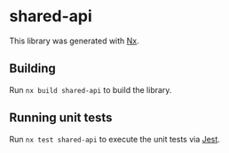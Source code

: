 # shared-api

This library was generated with [Nx](https://nx.dev).



## Building

Run `nx build shared-api` to build the library.





## Running unit tests

Run `nx test shared-api` to execute the unit tests via [Jest](https://jestjs.io).


